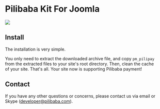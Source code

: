 # Pilibaba Kit For Joomla
[![](http://api.pilibaba.com/doc/media/logos/joomla.png)](http://api.pilibaba.com/product/downloads/pilibaba-kit-for-joomla-latest.zip)
## Install

The installation is very simple.

You only need to extract the downloaded archive file, and copy `pm_pilipay` from the extracted files to your site's root directory. Then, clean the cache of your site. That's all. Your site now is supporting Pilibaba payment!

## Contact

If you have any other questions or concerns, please contact us via email or Skype (developer@pilibaba.com).